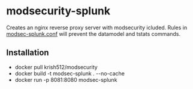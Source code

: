 # modsecurity-splunk
Creates an nginx reverse proxy server with modsecurity icluded. Rules in [modsec-splunk.conf](https://github.com/tmuth/modsecurity-splunk/blob/main/modsecurity/modsec-splunk.conf) will prevent the datamodel and tstats commands.

## Installation
- docker pull krish512/modsecurity
- docker build -t modsec-splunk . --no-cache
- docker run -p 8081:8080 modsec-splunk
